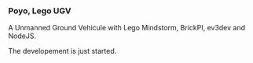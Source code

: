 ### Poyo, Lego UGV

A Unmanned Ground Vehicule with Lego Mindstorm, BrickPI, ev3dev and NodeJS.

The developement is just started.